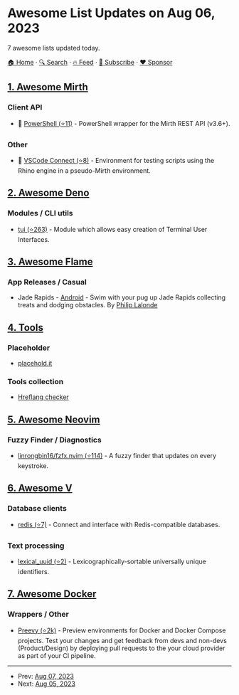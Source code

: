 # Awesome List Updates on Aug 06, 2023

7 awesome lists updated today.

[🏠 Home](/README.md) · [🔍 Search](https://www.trackawesomelist.com/search/) · [🔥 Feed](https://www.trackawesomelist.com/rss.xml) · [📮 Subscribe](https://trackawesomelist.us17.list-manage.com/subscribe?u=d2f0117aa829c83a63ec63c2f&id=36a103854c) · [❤️  Sponsor](https://github.com/sponsors/theowenyoung)



## [1. Awesome Mirth](/content/mga-mirth/awesome-mirth/README.md)

### Client API

*   🔧 [PowerShell (⭐11)](https://github.com/naql/PS_Mirth) - PowerShell wrapper for the Mirth REST API (v3.6+).

### Other

*   🔧 [VSCode Connect (⭐8)](https://github.com/tonygermano/connect-vscode) - Environment for testing scripts using the Rhino engine in a pseudo-Mirth environment.

## [2. Awesome Deno](/content/denolib/awesome-deno/README.md)

### Modules / CLI utils

*   [tui (⭐263)](https://github.com/Im-Beast/deno_tui) - Module which allows easy creation of Terminal User Interfaces.

## [3. Awesome Flame](/content/flame-engine/awesome-flame/README.md)

### App Releases / Casual

*   Jade Rapids - [Android](https://play.google.com/store/apps/details?id=lalonde.jadepug.jade_rapids_game) - Swim with your pug up Jade Rapids collecting treats and dodging obstacles. By [Philip Lalonde](https://github.com/lalondeph)

## [4. Tools](/content/lvwzhen/tools/README.md)

### Placeholder

*   [placehold.it](https://place-hold.it/)

### Tools collection

*   [Hreflang checker](https://localizely.com/hreflang-checker/)

## [5. Awesome Neovim](/content/rockerBOO/awesome-neovim/README.md)

### Fuzzy Finder / Diagnostics

*   [linrongbin16/fzfx.nvim (⭐114)](https://github.com/linrongbin16/fzfx.nvim) - A fuzzy finder that updates on every keystroke.

## [6. Awesome V](/content/vlang/awesome-v/README.md)

### Database clients

*   [redis (⭐7)](https://github.com/Coachonko/redis) - Connect and interface with Redis-compatible databases.

### Text processing

*   [lexical\_uuid (⭐2)](https://github.com/Coachonko/lexical_uuid) - Lexicographically-sortable universally unique identifiers.

## [7. Awesome Docker](/content/veggiemonk/awesome-docker/README.md)

### Wrappers / Other

*   [Preevy (⭐2k)](https://github.com/livecycle/preevy) - Preview environments for Docker and Docker Compose projects. Test your changes and get feedback from devs and non-devs (Product/Design) by deploying pull requests to the your cloud provider as part of your CI pipeline.

---

- Prev: [Aug 07, 2023](/content/2023/08/07/README.md)
- Next: [Aug 05, 2023](/content/2023/08/05/README.md)